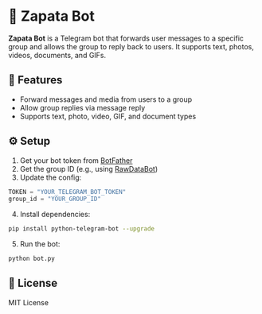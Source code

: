 # 🤖 Zapata Bot

**Zapata Bot** is a Telegram bot that forwards user messages to a specific group and allows the group to reply back to users. It supports text, photos, videos, documents, and GIFs.

## 🚀 Features

- Forward messages and media from users to a group
- Allow group replies via message reply
- Supports text, photo, video, GIF, and document types

## ⚙️ Setup

1. Get your bot token from [BotFather](https://t.me/BotFather)
2. Get the group ID (e.g., using [RawDataBot](https://t.me/RawDataBot))
3. Update the config:

```python
TOKEN = "YOUR_TELEGRAM_BOT_TOKEN"
group_id = "YOUR_GROUP_ID"
````

4. Install dependencies:

```bash
pip install python-telegram-bot --upgrade
```

5. Run the bot:

```bash
python bot.py
```

## 📝 License

MIT License


